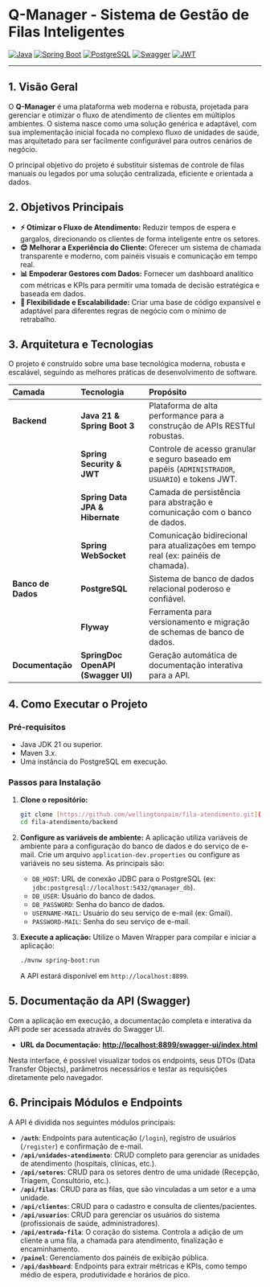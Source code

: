 # Q-Manager - Sistema de Gestão de Filas Inteligentes

[![Java](https://img.shields.io/badge/Java-21-blue.svg)](https://www.java.com)
[![Spring Boot](https://img.shields.io/badge/Spring%20Boot-3.x-brightgreen.svg)](https://spring.io/projects/spring-boot)
[![PostgreSQL](https://img.shields.io/badge/Database-PostgreSQL-blue.svg)](https://www.postgresql.org/)
[![Swagger](https://img.shields.io/badge/API%20Docs-Swagger-orange.svg)](/swagger-ui/index.html)
[![JWT](https://img.shields.io/badge/Security-JWT-black.svg)](https://jwt.io/)

---

## 1. Visão Geral

O **Q-Manager** é uma plataforma web moderna e robusta, projetada para gerenciar e otimizar o fluxo de atendimento de clientes em múltiplos ambientes. O sistema nasce como uma solução genérica e adaptável, com sua implementação inicial focada no complexo fluxo de unidades de saúde, mas arquitetado para ser facilmente configurável para outros cenários de negócio.

O principal objetivo do projeto é substituir sistemas de controle de filas manuais ou legados por uma solução centralizada, eficiente e orientada a dados.

## 2. Objetivos Principais

* **⚡ Otimizar o Fluxo de Atendimento:** Reduzir tempos de espera e gargalos, direcionando os clientes de forma inteligente entre os setores.
* **😊 Melhorar a Experiência do Cliente:** Oferecer um sistema de chamada transparente e moderno, com painéis visuais e comunicação em tempo real.
* **📊 Empoderar Gestores com Dados:** Fornecer um dashboard analítico com métricas e KPIs para permitir uma tomada de decisão estratégica e baseada em dados.
* **🔧 Flexibilidade e Escalabilidade:** Criar uma base de código expansível e adaptável para diferentes regras de negócio com o mínimo de retrabalho.

## 3. Arquitetura e Tecnologias

O projeto é construído sobre uma base tecnológica moderna, robusta e escalável, seguindo as melhores práticas de desenvolvimento de software.

| Camada         | Tecnologia                                                                                                 | Propósito                                                                                              |
| :------------- | :--------------------------------------------------------------------------------------------------------- | :----------------------------------------------------------------------------------------------------- |
| **Backend** | **Java 21 & Spring Boot 3** | Plataforma de alta performance para a construção de APIs RESTful robustas.                           |
|                | **Spring Security & JWT**   | Controle de acesso granular e seguro baseado em papéis (`ADMINISTRADOR`, `USUARIO`) e tokens JWT.      |
|                | **Spring Data JPA & Hibernate** | Camada de persistência para abstração e comunicação com o banco de dados.                               |
|                | **Spring WebSocket**                                                    | Comunicação bidirecional para atualizações em tempo real (ex: painéis de chamada).                    |
| **Banco de Dados** | **PostgreSQL**          | Sistema de banco de dados relacional poderoso e confiável.                                           |
|                | **Flyway**                   | Ferramenta para versionamento e migração de schemas de banco de dados.                                 |
| **Documentação** | **SpringDoc OpenAPI (Swagger UI)** | Geração automática de documentação interativa para a API.                                             |

## 4. Como Executar o Projeto

### Pré-requisitos
* Java JDK 21 ou superior.
* Maven 3.x.
* Uma instância do PostgreSQL em execução.

### Passos para Instalação

1.  **Clone o repositório:**
    ```bash
    git clone [https://github.com/wellingtonpaim/fila-atendimento.git](https://github.com/wellingtonpaim/fila-atendimento.git)
    cd fila-atendimento/backend
    ```

2.  **Configure as variáveis de ambiente:**
    A aplicação utiliza variáveis de ambiente para a configuração do banco de dados e do serviço de e-mail. Crie um arquivo `application-dev.properties` ou configure as variáveis no seu sistema. As principais são:
    * `DB_HOST`: URL de conexão JDBC para o PostgreSQL (ex: `jdbc:postgresql://localhost:5432/qmanager_db`).
    * `DB_USER`: Usuário do banco de dados.
    * `DB_PASSWORD`: Senha do banco de dados.
    * `USERNAME-MAIL`: Usuário do seu serviço de e-mail (ex: Gmail).
    * `PASSWORD-MAIL`: Senha do seu serviço de e-mail.

3.  **Execute a aplicação:**
    Utilize o Maven Wrapper para compilar e iniciar a aplicação:
    ```bash
    ./mvnw spring-boot:run
    ```
    A API estará disponível em `http://localhost:8899`.

## 5. Documentação da API (Swagger)

Com a aplicação em execução, a documentação completa e interativa da API pode ser acessada através do Swagger UI.

* **URL da Documentação:** [**http://localhost:8899/swagger-ui/index.html**](http://localhost:8899/swagger-ui/index.html)

Nesta interface, é possível visualizar todos os endpoints, seus DTOs (Data Transfer Objects), parâmetros necessários e testar as requisições diretamente pelo navegador.

## 6. Principais Módulos e Endpoints

A API é dividida nos seguintes módulos principais:

* **`/auth`**: Endpoints para autenticação (`/login`), registro de usuários (`/register`) e confirmação de e-mail.
* **`/api/unidades-atendimento`**: CRUD completo para gerenciar as unidades de atendimento (hospitais, clínicas, etc.).
* **`/api/setores`**: CRUD para os setores dentro de uma unidade (Recepção, Triagem, Consultório, etc.).
* **`/api/filas`**: CRUD para as filas, que são vinculadas a um setor e a uma unidade.
* **`/api/clientes`**: CRUD para o cadastro e consulta de clientes/pacientes.
* **`/api/usuarios`**: CRUD para gerenciar os usuários do sistema (profissionais de saúde, administradores).
* **`/api/entrada-fila`**: O coração do sistema. Controla a adição de um cliente a uma fila, a chamada para atendimento, finalização e encaminhamento.
* **`/painel`**: Gerenciamento dos painéis de exibição pública.
* **`/api/dashboard`**: Endpoints para extrair métricas e KPIs, como tempo médio de espera, produtividade e horários de pico. 